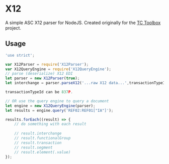 
# X12
A simple ASC X12 parser for NodeJS. Created originally for the [TC Toolbox](https://github.com/TrueCommerce/vscode-tctoolbox) project.

## Usage
```typescript
'use strict';

var X12Parser = require('X12Parser');
var X12QueryEngine = require('X12QueryEngine');
// parse (deserialize) X12 EDI
let parser = new X12Parser(true);
let interchange = parser.parseX12('...raw X12 data...',transactionTypeId);

transactionTypeId can be 837P.

// OR use the query engine to query a document
let engine = new X12QueryEngine(parser);
let results = engine.query('REF02:REF01["IA"]');

results.forEach((result) => {
    // do something with each result
    
    // result.interchange
    // result.functionalGroup
    // result.transaction
    // result.segment
    // result.element(.value)
});
```
